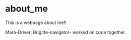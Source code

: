 # about_me

This is a webpage about me!!

Mara-Driver; Brigitte-navigator- worked on code together.
